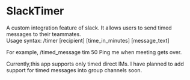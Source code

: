 # SlackTimer
A custom integration feature of slack. It allows users to send timed messages to their teammates. <br/>
Usage syntax: /timer [recipient] [time_in_minutes] [message_text] <br/>

For example, /timed_message tim 50 Ping me when meeting gets over. <br/>

Currently,this app supports only timed direct IMs. I have planned to add support for timed messages into group channels soon.<br/>

